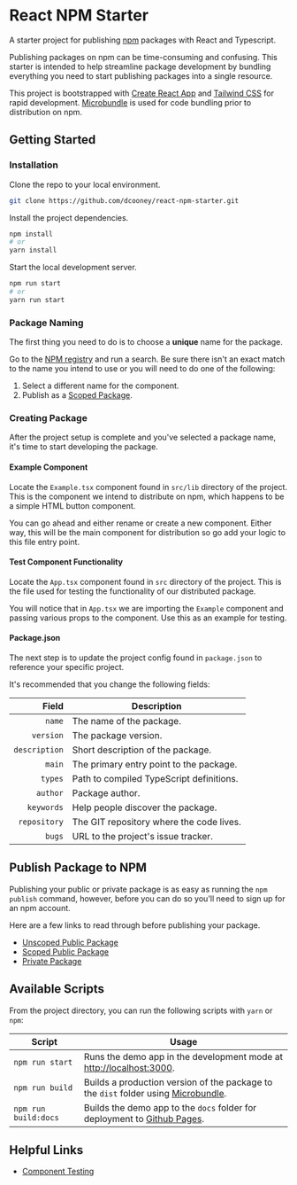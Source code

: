 # React NPM Starter

A starter project for publishing [npm](https://www.npmjs.com/) packages with React and Typescript.

Publishing packages on npm can be time-consuming and confusing. This starter is intended to help streamline package development by bundling everything you need to start publishing packages into a single resource.

This project is bootstrapped with [Create React App](https://github.com/facebook/create-react-app) and [Tailwind CSS](https://tailwindcss.com/) for rapid development. [Microbundle](https://github.com/developit/microbundle) is used for code bundling prior to distribution on npm.

## Getting Started

### Installation

Clone the repo to your local environment.

```bash
git clone https://github.com/dcooney/react-npm-starter.git
```

Install the project dependencies.

```bash
npm install
# or
yarn install
```

Start the local development server.

```bash
npm run start
# or
yarn run start
```

### Package Naming

The first thing you need to do is to choose a **unique** name for the package.

Go to the [NPM registry](https://www.npmjs.com/) and run a search. Be sure there isn't an exact match to the name you intend to use or you will need to do one of the following:

1. Select a different name for the component.
2. Publish as a [Scoped Package](https://docs.npmjs.com/creating-and-publishing-scoped-public-packages).

### Creating Package

After the project setup is complete and you've selected a package name, it's time to start developing the package.

#### Example Component

Locate the `Example.tsx` component found in `src/lib` directory of the project. This is the component we intend to distribute on npm, which happens to be a simple HTML button component.

You can go ahead and either rename or create a new component. Either way, this will be the main component for distribution so go add your logic to this file entry point.

#### Test Component Functionality

Locate the `App.tsx` component found in `src` directory of the project. This is the file used for testing the functionality of our distributed package.

You will notice that in `App.tsx` we are importing the `Example` component and passing various props to the component. Use this as an example for testing.

#### Package.json

The next step is to update the project config found in `package.json` to reference your specific project.

It's recommended that you change the following fields:

|         Field  | Description                               |
|--------------: |------------------------------------------ |
| `name`         | The name of the package.                  |
| `version`      | The package version.                      |
| `description`  | Short description of the package.         |
| `main`         | The primary entry point to the package.   |
| `types`        | Path to compiled TypeScript definitions.  |
| `author`       | Package author.                           |
| `keywords`     | Help people discover the package.         |
| `repository`   | The GIT repository where the code lives.  |
| `bugs`         | URL to the project's issue tracker.       |

## Publish Package to NPM

Publishing your public or private package is as easy as running the `npm publish` command, however, before you can do so you'll need to sign up for an npm account.

Here are a few links to read through before publishing your package.

- [Unscoped Public Package](https://docs.npmjs.com/creating-and-publishing-unscoped-public-packages)
- [Scoped Public Package](https://docs.npmjs.com/creating-and-publishing-scoped-public-packages)
- [Private Package](https://docs.npmjs.com/creating-and-publishing-private-packages)

## Available Scripts

From the project directory, you can run the following scripts with `yarn` or `npm`:

| Script                | Usage                                                                                                                          |
|---------------------- |------------------------------------------------------------------------------------------------------------------------------- |
| `npm run start`       | Runs the demo app in the development mode at [http://localhost:3000](http://localhost:3000).      |
| `npm run build`       | Builds a production version of the package to the `dist` folder using [Microbundle](https://github.com/developit/microbundle).  |
| `npm run build:docs`  | Builds the demo app to the `docs` folder for deployment to [Github Pages](https://pages.github.com/).      |

## Helpful Links

- [Component Testing](https://github.com/dcooney/react-npm-starter/wiki/Testing)
